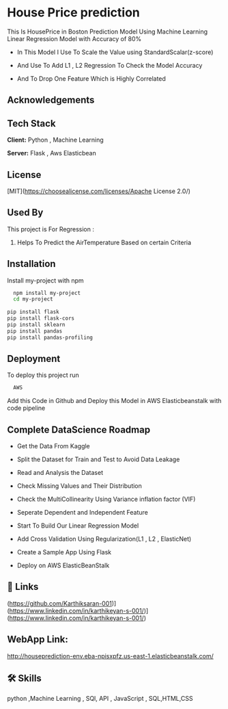 
# House Price prediction

This Is HousePrice in Boston Prediction Model Using Machine Learning
Linear Regression Model with Accuracy of 80%
- In This Model I Use To Scale the Value using StandardScalar(z-score)
- And Use To Add L1 , L2 Regression To Check the Model Accuracy 

- And To Drop One Feature Which is Highly Correlated


## Acknowledgements
## Tech Stack

**Client:** Python , Machine Learning 

**Server:** Flask , Aws Elasticbean

  
## License

[MIT](https://choosealicense.com/licenses/Apache License 2.0/)

  
## Used By

This project is For Regression :
1. Helps To Predict the AirTemperature Based on certain Criteria

  
## Installation

Install my-project with npm

```bash
  npm install my-project
  cd my-project
  
pip install flask
pip install flask-cors
pip install sklearn
pip install pandas
pip install pandas-profiling
```


## Deployment

To deploy this project run

```bash
  AWS
```
Add this Code in Github and Deploy this Model in AWS Elasticbeanstalk
with code pipeline

  
## Complete DataScience Roadmap

- Get the Data From Kaggle 

- Split the Dataset for Train and Test to Avoid Data Leakage

- Read and Analysis the Dataset

- Check Missing Values and Their Distribution

- Check the MultiCollinearity Using Variance inflation factor (VIF)

-  Seperate Dependent and Independent Feature

- Start To Build Our Linear Regression Model

- Add Cross Validation Using Regularization(L1 , L2 , ElasticNet)


- Create a Sample App Using Flask

- Deploy on AWS ElasticBeanStalk


  
## 🔗 Links
(https://github.com/Karthiksaran-001)]
(https://www.linkedin.com/in/karthikeyan-s-001/)](https://www.linkedin.com/in/karthikeyan-s-001/)


## WebApp Link:
http://houseprediction-env.eba-npisxpfz.us-east-1.elasticbeanstalk.com/
  
## 🛠 Skills
python ,Machine Learning , SQl, API , JavaScript , SQL,HTML,CSS
